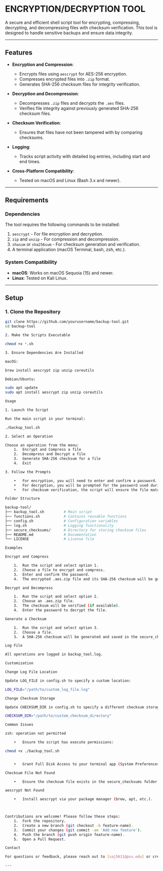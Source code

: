 # ENCRYPTION/DECRYPTION TOOL 

A secure and efficient shell script tool for encrypting, compressing, decrypting, and decompressing files with checksum verification. This tool is designed to handle sensitive backups and ensure data integrity.

---

## Features

- **Encryption and Compression**:
  - Encrypts files using `aescrypt` for AES-256 encryption.
  - Compresses encrypted files into `.zip` format.
  - Generates SHA-256 checksum files for integrity verification.

- **Decryption and Decompression**:
  - Decompresses `.zip` files and decrypts the `.aes` files.
  - Verifies file integrity against previously generated SHA-256 checksum files.

- **Checksum Verification**:
  - Ensures that files have not been tampered with by comparing checksums.

- **Logging**:
  - Tracks script activity with detailed log entries, including start and end times.

- **Cross-Platform Compatibility**:
  - Tested on macOS and Linux (Bash 3.x and newer).

---

## Requirements

### Dependencies

The tool requires the following commands to be installed:

1. `aescrypt` - For file encryption and decryption.
2. `zip` and `unzip` - For compression and decompression.
3. `shasum` or `sha256sum` - For checksum generation and verification.
4. A terminal application (macOS Terminal, bash, zsh, etc.).

### System Compatibility

- **macOS**: Works on macOS Sequoia (15) and newer.
- **Linux**: Tested on Kali Linux.

---

## Setup

### 1. Clone the Repository

```bash
git clone https://github.com/yourusername/backup-tool.git
cd backup-tool

2. Make the Scripts Executable

chmod +x *.sh

3. Ensure Dependencies Are Installed

macOS:

brew install aescrypt zip unzip coreutils

Debian/Ubuntu:

sudo apt update
sudo apt install aescrypt zip unzip coreutils

Usage

1. Launch the Script

Run the main script in your terminal:

./backup_tool.sh

2. Select an Operation

Choose an operation from the menu:
	1.	Encrypt and Compress a file
	2.	Decompress and Decrypt a file
	3.	Generate SHA-256 checksum for a file
	4.	Exit

3. Follow the Prompts

	•	For encryption, you will need to enter and confirm a password.
	•	For decryption, you will be prompted for the password used during encryption.
	•	For checksum verification, the script will ensure the file matches its checksum.

Folder Structure

backup-tool/
├── backup_tool.sh         # Main script
├── functions.sh           # Contains reusable functions
├── config.sh              # Configuration variables
├── log.sh                 # Logging functionality
├── secure_checksums/      # Directory for storing checksum files
├── README.md              # Documentation
└── LICENSE                # License file

Examples

Encrypt and Compress

	1.	Run the script and select option 1.
	2.	Choose a file to encrypt and compress.
	3.	Enter and confirm the password.
	4.	The encrypted .aes.zip file and its SHA-256 checksum will be generated.

Decrypt and Decompress

	1.	Run the script and select option 2.
	2.	Choose an .aes.zip file.
	3.	The checksum will be verified (if available).
	4.	Enter the password to decrypt the file.

Generate a Checksum

	1.	Run the script and select option 3.
	2.	Choose a file.
	3.	A SHA-256 checksum will be generated and saved in the secure_checksums folder.

Log File

All operations are logged in backup_tool.log. 

Customization

Change Log File Location

Update LOG_FILE in config.sh to specify a custom location:

LOG_FILE="/path/to/custom_log_file.log"

Change Checksum Storage

Update CHECKSUM_DIR in config.sh to specify a different checksum storage directory:

CHECKSUM_DIR="/path/to/custom_checksum_directory"

Common Issues

zsh: operation not permitted

	•	Ensure the script has execute permissions:

chmod +x ./backup_tool.sh


	•	Grant Full Disk Access to your terminal app (System Preferences → Security & Privacy → Privacy → Full Disk Access).

Checksum File Not Found

	•	Ensure the checksum file exists in the secure_checksums folder with the correct filename format.

aescrypt Not Found

	•	Install aescrypt via your package manager (brew, apt, etc.).



Contributions are welcome! Please follow these steps:
	1.	Fork the repository.
	2.	Create a new branch (git checkout -b feature-name).
	3.	Commit your changes (git commit -am 'Add new feature').
	4.	Push the branch (git push origin feature-name).
	5.	Open a Pull Request.

Contact

For questions or feedback, please reach out to [saj5611@psu.edu] or create an issue on the GitHub repository.

---

